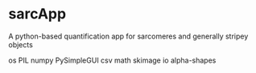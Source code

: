 # sarcApp
A python-based quantification app for sarcomeres and generally stripey objects

os
PIL
numpy
PySimpleGUI
csv
math
skimage
io
alpha-shapes
